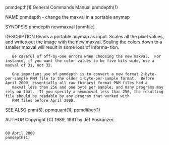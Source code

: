 pnmdepth(1)                                                                              General Commands Manual                                                                              pnmdepth(1)

NAME
       pnmdepth - change the maxval in a portable anymap

SYNOPSIS
       pnmdepth newmaxval [pnmfile]

DESCRIPTION
       Reads  a  portable  anymap as input.  Scales all the pixel values, and writes out the image with the new maxval.  Scaling the colors down to a smaller maxval will result in some loss of informa‐
       tion.

       Be careful of off-by-one errors when choosing the new maxval.  For instance, if you want the color values to be five bits wide, use a maxval of 31, not 32.

       One important use of pnmdepth is to convert a new format 2-byte-per-sample PNM file to the older 1-byte-per-sample format.  Before April 2000, essentially all raw (binary) format PNM files had a
       maxval less than 256 and one byte per sample, and many programs may rely on that.  If you specify a newmaxval less than 256, the resulting file should be readable by any program that worked with
       PNM files before April 2000.

SEE ALSO
       pnm(5), ppmquant(1), ppmdither(1)

AUTHOR
       Copyright (C) 1989, 1991 by Jef Poskanzer.

                                                                                              08 April 2000                                                                                   pnmdepth(1)
